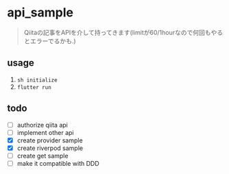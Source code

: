 # api_sample
> Qiitaの記事をAPIを介して持ってきます(limitが60/1hourなので何回もやるとエラーでるかも.)

## usage

1. `sh initialize`
2. `flutter run`

## todo

- [ ] authorize qiita api
- [ ] implement other api
- [x] create provider sample
- [x] create riverpod sample
- [ ] create get sample
- [ ] make it compatible with DDD
